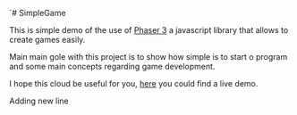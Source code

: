 
`# SimpleGame

This is simple demo of the use of [Phaser 3](https://phaser.io/phaser3) a
javascript library that allows to create games easily.

Main main gole with this project is to show how simple is to start o program and
some main concepts regarding game development.

I hope this cloud be useful for you, [here](https://victorcabello.github.io/SimpleGame/) you could find a live demo.

Adding new line
